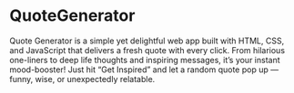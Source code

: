 # QuoteGenerator
Quote Generator is a simple yet delightful web app built with HTML, CSS, and JavaScript that delivers a fresh quote with every click. From hilarious one-liners to deep life thoughts and inspiring messages, it’s your instant mood-booster! Just hit “Get Inspired” and let a random quote pop up — funny, wise, or unexpectedly relatable.
